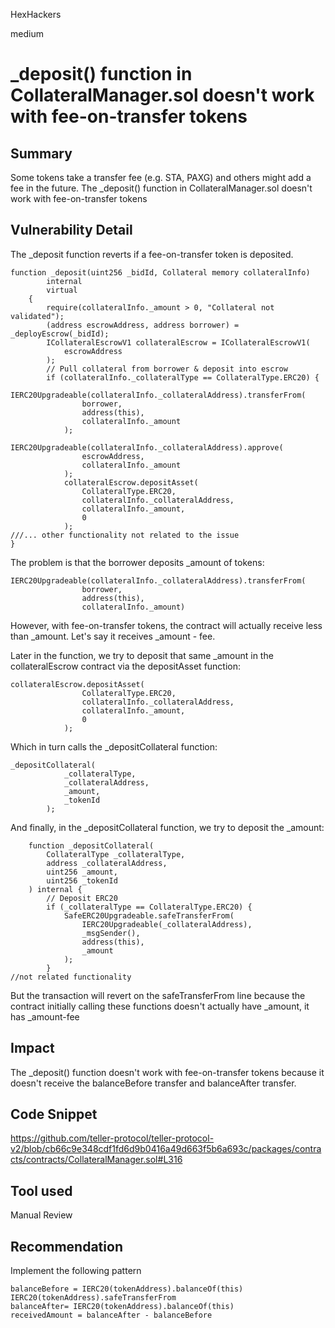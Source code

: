 HexHackers

medium

# _deposit() function in CollateralManager.sol doesn't work with fee-on-transfer tokens

## Summary
Some tokens take a transfer fee (e.g. STA, PAXG) and others might add a fee in the future. The _deposit() function in CollateralManager.sol doesn't work with fee-on-transfer tokens
## Vulnerability Detail
The _deposit function reverts if a fee-on-transfer token is deposited.
```solidity
function _deposit(uint256 _bidId, Collateral memory collateralInfo)
        internal
        virtual
    {
        require(collateralInfo._amount > 0, "Collateral not validated");
        (address escrowAddress, address borrower) = _deployEscrow(_bidId);
        ICollateralEscrowV1 collateralEscrow = ICollateralEscrowV1(
            escrowAddress
        );
        // Pull collateral from borrower & deposit into escrow
        if (collateralInfo._collateralType == CollateralType.ERC20) {
            IERC20Upgradeable(collateralInfo._collateralAddress).transferFrom(
                borrower,
                address(this),
                collateralInfo._amount
            );
            IERC20Upgradeable(collateralInfo._collateralAddress).approve(
                escrowAddress,
                collateralInfo._amount
            );
            collateralEscrow.depositAsset(
                CollateralType.ERC20,
                collateralInfo._collateralAddress,
                collateralInfo._amount,
                0
            );
///... other functionality not related to the issue
}
``` 
The problem is that the borrower deposits _amount of tokens:
```solidity
IERC20Upgradeable(collateralInfo._collateralAddress).transferFrom(
                borrower,
                address(this),
                collateralInfo._amount)
``` 
However, with fee-on-transfer tokens, the contract will actually receive less than _amount. Let's say it receives _amount - fee.

Later in the function, we try to deposit that same _amount in the collateralEscrow contract via the depositAsset function:
```solidity
collateralEscrow.depositAsset(
                CollateralType.ERC20,
                collateralInfo._collateralAddress,
                collateralInfo._amount,
                0
            );
``` 
Which in turn calls the _depositCollateral function:
```solidity
_depositCollateral(
            _collateralType,
            _collateralAddress,
            _amount,
            _tokenId
        );
``` 
And finally, in the _depositCollateral function, we try to deposit the _amount:
```solidity
    function _depositCollateral(
        CollateralType _collateralType,
        address _collateralAddress,
        uint256 _amount,
        uint256 _tokenId
    ) internal {
        // Deposit ERC20
        if (_collateralType == CollateralType.ERC20) {
            SafeERC20Upgradeable.safeTransferFrom(
                IERC20Upgradeable(_collateralAddress),
                _msgSender(),
                address(this),
                _amount
            );
        }
//not related functionality
``` 
But the transaction will revert on the safeTransferFrom line because the contract initially calling these functions doesn't actually have _amount, it has _amount-fee
## Impact
The _deposit() function doesn't work with fee-on-transfer tokens because it doesn't receive the balanceBefore transfer and balanceAfter transfer.
## Code Snippet
https://github.com/teller-protocol/teller-protocol-v2/blob/cb66c9e348cdf1fd6d9b0416a49d663f5b6a693c/packages/contracts/contracts/CollateralManager.sol#L316
## Tool used
Manual Review

## Recommendation
Implement the following pattern
```solidity
balanceBefore = IERC20(tokenAddress).balanceOf(this)
IERC20(tokenAddress).safeTransferFrom
balanceAfter= IERC20(tokenAddress).balanceOf(this)
receivedAmount = balanceAfter - balanceBefore
``` 